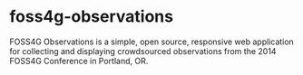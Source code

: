 foss4g-observations
===================

FOSS4G Observations is a simple, open source, responsive web application for collecting and displaying crowdsourced observations from the 2014 FOSS4G Conference in Portland, OR.
